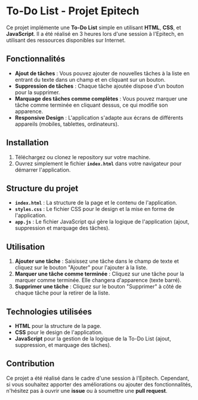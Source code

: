 # To-Do List - Projet Epitech

Ce projet implémente une **To-Do List** simple en utilisant **HTML**, **CSS**, et **JavaScript**. Il a été réalisé en 3 heures lors d'une session à l'Epitech, en utilisant des ressources disponibles sur Internet.

## Fonctionnalités

- **Ajout de tâches** : Vous pouvez ajouter de nouvelles tâches à la liste en entrant du texte dans un champ et en cliquant sur un bouton.
- **Suppression de tâches** : Chaque tâche ajoutée dispose d'un bouton pour la supprimer.
- **Marquage des tâches comme complètes** : Vous pouvez marquer une tâche comme terminée en cliquant dessus, ce qui modifie son apparence.
- **Responsive Design** : L'application s'adapte aux écrans de différents appareils (mobiles, tablettes, ordinateurs).

## Installation

1. Téléchargez ou clonez le repository sur votre machine.
2. Ouvrez simplement le fichier **`index.html`** dans votre navigateur pour démarrer l'application.

## Structure du projet

- **`index.html`** : La structure de la page et le contenu de l'application.
- **`styles.css`** : Le fichier CSS pour le design et la mise en forme de l'application.
- **`app.js`** : Le fichier JavaScript qui gère la logique de l'application (ajout, suppression et marquage des tâches).

## Utilisation

1. **Ajouter une tâche** : Saisissez une tâche dans le champ de texte et cliquez sur le bouton "Ajouter" pour l'ajouter à la liste.
2. **Marquer une tâche comme terminée** : Cliquez sur une tâche pour la marquer comme terminée. Elle changera d'apparence (texte barré).
3. **Supprimer une tâche** : Cliquez sur le bouton "Supprimer" à côté de chaque tâche pour la retirer de la liste.

## Technologies utilisées

- **HTML** pour la structure de la page.
- **CSS** pour le design de l'application.
- **JavaScript** pour la gestion de la logique de la To-Do List (ajout, suppression, et marquage des tâches).

## Contribution

Ce projet a été réalisé dans le cadre d'une session à l'Epitech. Cependant, si vous souhaitez apporter des améliorations ou ajouter des fonctionnalités, n'hésitez pas à ouvrir une **issue** ou à soumettre une **pull request**.
